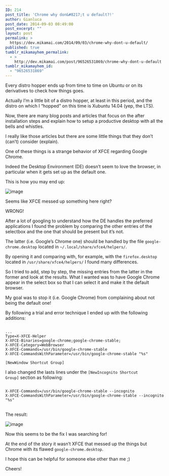 ```yaml
---
ID: 214
post_title: 'Chrome why don&#8217;t u default?!'
author: Gianluca
post_date: 2014-09-03 08:49:00
post_excerpt: ""
layout: post
permalink: >
  https://dev.mikamai.com/2014/09/03/chrome-why-dont-u-default/
published: true
tumblr_mikamayhem_permalink:
  - >
    http://dev.mikamai.com/post/96526531869/chrome-why-dont-u-default
tumblr_mikamayhem_id:
  - "96526531869"
---
```

Every distro hopper ends up from time to time on Ubuntu or on its derivatives to check how things goes.

Actually I’m a little bit of a distro hopper, at least in this period, and the distro on which I “hopped” on this time is Xubuntu 14.04 (yep, the LTS).

Now, there are many blog posts and articles that focus on the after installation steps and explain how to setup a productive desktop with all the bells and whistles.

I really like those articles but there are some little things that they don’t (can’t) consider (explain).

One of these things is a strange behavior of XFCE regarding Google Chrome.

<!--more-->

Indeed the Desktop Environment (DE) doesn’t seem to love the browser, in particular when it gets set up as the default one.

This is how you may end up:

<img src="http://68.media.tumblr.com/c316357bba822edcc1c329bea54dadb5/tumblr_inline_n9fzobAboM1ss63kf.png" alt="image" />

Seems like XFCE messed up something here right?

WRONG!

After a lot of googling to understand how the DE handles the preferred applications I found the problem by comparing the other entries of the selectbox and the one that should be present but it’s not.

The latter (i.e. Google’s Chrome one) should be handled by the file <code>google-chrome.desktop</code> located in <code>~/.local/share/xfce4/helpers/</code>.

By opening it and comparing with, for example, with the <code>firefox.desktop</code> located in <code>/usr/share/xfce4/helpers/</code> I found many differences.

So I tried to add, step by step, the missing entries from the latter in the former and look at the results. What I wanted was to have Google Chrome appear in the select box so that I can select it and make it the default browser.

My goal was to stop it (i.e. Google Chrome) from complaining about not being the default one!

By following a trial and error technique I ended up with the following additions:
<pre><code> 
...
Type=X-XFCE-Helper
X-XFCE-Binaries=google-chrome;google-chrome-stable;
X-XFCE-Category=WebBrowser
X-XFCE-Commands=/usr/bin/google-chrome-stable
X-XFCE-CommandsWithParameter=/usr/bin/google-chrome-stable "%s"

[NewWindow Shortcut Group]
</code></pre>
I also changed the lasts lines under the <code>[NewIncognito Shortcut Group]</code> section as following:
<pre><code>
X-XFCE-Commands=/usr/bin/google-chrome-stable --incognito    
X-XFCE-CommandsWithParameter=/usr/bin/google-chrome-stable --incognito "%s"
</code>
</pre>
The result:

<img src="http://68.media.tumblr.com/bb280eed9e27df94a8017e0e44c01bb9/tumblr_inline_n9g0qqKCOf1ss63kf.png" alt="image" />

Now this seems to be the fix I was searching for!

At the end of the story it wasn’t XFCE that messed up the things but Chrome with its flawed <code>google-chrome.desktop</code>.

I hope this can be helpful for someone else other than me ;)

Cheers!
